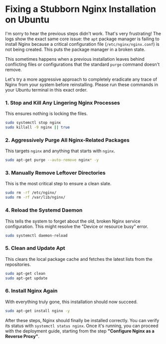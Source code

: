 # Fixing a Stubborn Nginx Installation on Ubuntu

I'm sorry to hear the previous steps didn't work. That's very frustrating! The logs show the exact same core issue: the `apt` package manager is failing to install Nginx because a critical configuration file (`/etc/nginx/nginx.conf`) is not being created. This puts the package manager in a broken state.

This sometimes happens when a previous installation leaves behind conflicting files or configurations that the standard `purge` command doesn't remove.

Let's try a more aggressive approach to completely eradicate any trace of Nginx from your system before reinstalling. Please run these commands in your Ubuntu terminal in this exact order.

### 1. Stop and Kill Any Lingering Nginx Processes
This ensures nothing is locking the files.
```bash
sudo systemctl stop nginx
sudo killall -9 nginx || true
```

### 2. Aggressively Purge All Nginx-Related Packages
This targets `nginx` and anything that starts with `nginx`.
```bash
sudo apt-get purge --auto-remove nginx* -y
```

### 3. Manually Remove Leftover Directories
This is the most critical step to ensure a clean slate.
```bash
sudo rm -rf /etc/nginx/
sudo rm -rf /var/lib/nginx/
```

### 4. Reload the Systemd Daemon
This tells the system to forget about the old, broken Nginx service configuration. This might resolve the "Device or resource busy" error.
```bash
sudo systemctl daemon-reload
```

### 5. Clean and Update Apt
This clears the local package cache and fetches the latest lists from the repositories.
```bash
sudo apt-get clean
sudo apt-get update
```

### 6. Install Nginx Again
With everything truly gone, this installation should now succeed.
```bash
sudo apt-get install nginx -y
```

After these steps, Nginx should finally be installed correctly. You can verify its status with `systemctl status nginx`. Once it's running, you can proceed with the deployment guide, starting from the step **"Configure Nginx as a Reverse Proxy"**.

